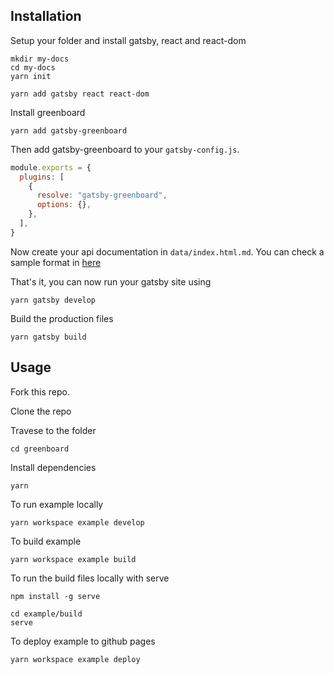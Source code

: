 ## Installation

Setup your folder and install gatsby, react and react-dom
```shell
mkdir my-docs
cd my-docs
yarn init

yarn add gatsby react react-dom
```

Install greenboard
```shell
yarn add gatsby-greenboard
```


Then add gatsby-greenboard to your `gatsby-config.js`. 

```javascript
module.exports = {
  plugins: [
    {
      resolve: "gatsby-greenboard",
      options: {},
    },
  ],
}
```
Now create your api documentation in `data/index.html.md`. You can check a sample format in [here](./example/data/index.html.md)


That's it, you can now run your gatsby site using

```shell
yarn gatsby develop
```

Build the production files

```shell
yarn gatsby build
```


## Usage
Fork this repo.

Clone the repo

Travese to the folder
```shell
cd greenboard
```

Install dependencies
```shell
yarn
```

To run example locally
```shell
yarn workspace example develop
```

To build example 
```shell
yarn workspace example build
```

To run the build files locally with serve
```shell
npm install -g serve

cd example/build
serve
```

To deploy example to github pages
```shell
yarn workspace example deploy
```

